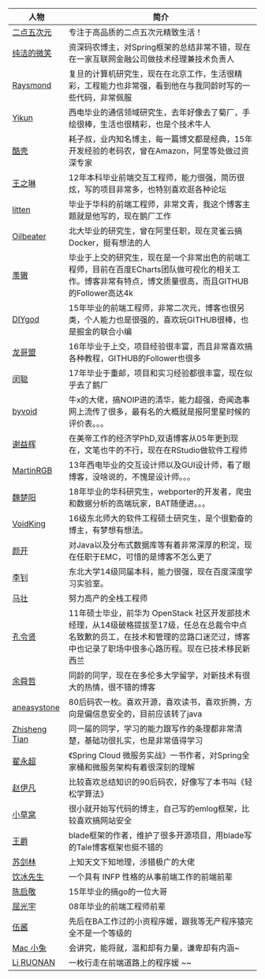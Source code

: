 
| 人物                                           | 简介                                                         |
| ---------------------------------------------- | ------------------------------------------------------------ |
| [二点五次元](http://www.aynu.top/)             | 专注于高品质的二点五次元精致生活！                           |
| [纯洁的微笑](http://www.ityouknow.com/)        | 资深码农博主，对Spring框架的总结非常不错，现在在一家互联网金融公司做技术经理兼技术负责人 |
| [Raysmond](http://raysmond.com/)               | 复旦的计算机研究生，现在在北京工作，生活很精彩，工程能力也非常强，看到他在与我同龄时写的一些代码，非常佩服 |
| [Yikun](http://yikun.github.io/)               | 西电毕业的通信领域研究生，去年好像去了菊厂，手绘很棒，生活也很精彩，也是个技术牛人 |
| [酷壳](http://coolshell.cn/)                   | 耗子叔，业内知名博主，每一篇博文都是经典，15年开发经验的老码农，曾在Amazon，阿里等处做过资深专家 |
| [王之琳](https://willin.wang/)                 | 12年本科毕业前端交互工程师，能力很强，简历很炫，写的项目非常多，也特别喜欢逛各种论坛 |
| [litten](http://litten.me/)                    | 毕业于华科的前端工程师，非常文青，我这个博客主题就是他写的，现在鹅厂工作 |
| [Oilbeater](http://oilbeater.com/)             | 北大毕业的研究生，曾在阿里任职，现在灵雀云搞Docker，挺有想法的人 |
| [羡辙](http://zhangwenli.com/)                 | 毕业于上交的研究生，现在是一个非常出色的前端工程师，目前在百度ECharts团队做可视化的相关工作。博客非常有特点，博文质量很高，而且GITHUB的Follower高达4k |
| [DIYgod](https://www.anotherhome.net/)         | 15年毕业的前端工程师，非常二次元，博客也很另类，个人能力也是很强的，喜欢玩GITHUB很棒，也是掘金的联合小编 |
| [龙哥盟](http://flygon.net/)                   | 16年毕业于上交，项目经验很丰富，而且非常喜欢搞各种教程，GITHUB的Follower也很多 |
| [闵聪](https://congm.in/)                      | 17年毕业于重邮，项目和实习经验都很丰富，现在似乎去了鹅厂     |
| [byvoid](https://www.byvoid.com/)              | 牛x的大佬，搞NOIP进的清华，能力超强，奇闻逸事网上流传了很多，最有名的大概就是报阿里星时候的评价表。。。 |
| [谢益辉](https://yihui.name/)                  | 在美帝工作的经济学PhD,双语博客从05年更到现在，文笔也牛的不行，现在在RStudio做软件工程师 |
| [MartinRGB](http://www.martinrgb.com/)         | 13年西电毕业的交互设计师以及GUI设计师，看了眼博客，没啥说的，不愧是设计师。。。 |
| [魏楚阳](http://brianway.github.io/)           | 18年毕业的华科研究生，webporter的开发者，爬虫和数据分析的高端玩家，BAT随便进。。。 |
| [VoidKing](http://www.voidking.com/)           | 16级东北师大的软件工程硕士研究生，是个很勤奋的博主，有梦想有想法。 |
| [颜开](http://www.yankay.com/)                 | 对Java以及分布式数据库等有着非常深厚的积淀，现在任职于EMC，可惜的是博客不怎么更了 |
| [李钊](https://livc.io/)                       | 东北大学14级同届本科，能力很强，现在百度深度学习实验室。     |
| [马壮](http://mazhuang.org/)                   | 努力高产的全栈工程师                                         |
| [孔令贤](http://lingxiankong.github.io/)       | 11年硕士毕业，前华为 OpenStack 社区开发部技术经理，从14级破格提拔至17级，任总在总裁令中点名致歉的员工，在技术和管理的岔路口迷茫过，博客中也记录了职场中很多心路历程。现在已技术移民新西兰 |
| [余舜哲](http://chocoluffy.com/)               | 同龄的同学，现在在多伦多大学留学，对新技术有很大的热情，很不错的博客 |
| [aneasystone](http://www.aneasystone.com/)     | 80后码农一枚。喜欢开源，喜欢读书，喜欢折腾，方向是偏信息安全的，目前应该转了java |
| [Zhisheng Tian](http://www.54tianzhisheng.cn/) | 同一届的同学，学习的能力跟写作的条理都非常清楚，基础功很扎实，也是非常值得学习 |
| [翟永超](http://blog.didispace.com/)           | 《Spring Cloud 微服务实战》一书作者，对Spring全家桶和微服务架构有着很深刻的理解 |
| [赵伊凡](http://irfen.me/)                     | 比较喜欢总结知识的90后码农，好像写了本书叫《轻松学算法》     |
| [小草窝](https://blog.hacking8.com/)           | 很小就开始写代码的博主，自己写的emlog框架，比较喜欢搞网站安全 |
| [王爵](https://biezhi.me/)                     | blade框架的作者，维护了很多开源项目，用blade写的Tale博客框架也挺不错的 |
| [苏剑林](https://spaces.ac.cn/)                | 上知天文下知地理，涉猎极广的大佬                             |
| [饮冰先生](https://myanbin.github.io/)         | 一个具有 INFP 性格的从事前端工作的前端前辈                   |
| [陈启敬](https://deepzz.com/)                  | 15年毕业的搞go的一位大哥                                     |
| [屈光宇](https://imququ.com/)                  | 08年毕业的前端工程师前辈                                     |
| [伍酱](http://wuyuying.com/blog)               | 先后在BA工作过的小资程序媛，跟我等无产程序猿完全不是一个等级的 |
| [Mac 小兔](https://perixiaowan.github.io/)     | 会讲究，能将就，温和却有力量，谦卑却有内涵~                  |
| [Li RUONAN](http://liruonan.tech/)             | 一枚行走在前端道路上的程序媛 ~~                              |

